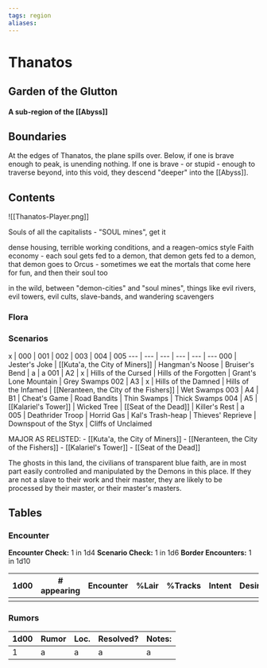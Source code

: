 ```yaml
---
tags: region
aliases:
---
```

# Thanatos
## Garden of the Glutton
#### A sub-region of the [[Abyss]]
## Boundaries

At the edges of Thanatos, the plane spills over. Below, if one is brave enough to peak, is unending nothing. If one is brave - or stupid - enough to traverse beyond, into this void, they descend "deeper" into the [[Abyss]].

## Contents
![[Thanatos-Player.png]]

Souls of all the capitalists
	- "SOUL mines", get it

dense housing, terrible working conditions, and a reagen-omics style Faith economy
	- each soul gets fed to a demon, that demon gets fed to a demon, that demon goes to Orcus
	- sometimes we eat the mortals that come here for fun, and then their soul too

in the wild, between "demon-cities" and "soul mines", things like evil rivers, evil towers, evil cults, slave-bands, and wandering scavengers

### Flora
### Scenarios

x | 000 | 001 | 002 | 003 | 004 | 005
--- | --- | --- | --- | --- | ---
000 | Jester's Joke | [[Kuta'a, the City of Miners]] | Hangman's Noose | Bruiser's Bend | a | a
001 | A2 | x | Hills of the Cursed | Hills of the Forgotten | Grant's Lone Mountain | Grey Swamps
002 | A3 | x | Hills of the Damned | Hills of the Infamed | [[Neranteen, the City of the Fishers]] | Wet Swamps
003 | A4 | B1 | Cheat's Game | Road Bandits | Thin Swamps | Thick Swamps
004 | A5 | [[Kalariel's Tower]] | Wicked Tree | [[Seat of the Dead]] | Killer's Rest | a 
005 | Deathrider Troop | Horrid Gas | Kal's Trash-heap | Thieves' Reprieve | Downspout of the Styx | Cliffs of Unclaimed

MAJOR AS RELISTED:
	- [[Kuta'a, the City of Miners]]
	- [[Neranteen, the City of the Fishers]]
	- [[Kalariel's Tower]]
	- [[Seat of the Dead]]

The ghosts in this land, the civilians of transparent blue faith, are in most part easily controlled and manipulated by the Demons in this place. If they are not a slave to their work and their master, they are likely to be processed by their master, or their master's masters.

## Tables
### Encounter
**Encounter Check:** 1 in 1d4
**Scenario Check:** 1 in 1d6
**Border Encounters:** 1 in 1d10


| 1d00 | # appearing | Encounter | %Lair | %Tracks | Intent | Desire |
| ---- | ----------- | --------- | ----- | ------- | ------ | ------ |
|      |             |           |       |         |        |        |

### Rumors
| 1d00 | Rumor | Loc. | Resolved? | Notes: |
|------|-------|------|-----------|--------|
| 1    | a     | a    | a         | a      |